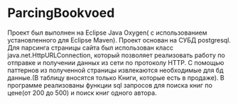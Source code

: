 # ParcingBookvoed
Проект был выполнен на Eclipse Java Oxygen( с использованием установленного для Eclipse Maven).
Проект основан на СУБД postgresql.
Для парсинга страницы сайта был использован класс java.net.HttpURLConnection, который позволяет реализовать работу по отправке и получении данных из сети по протоколу HTTP.
С помощью паттернов из полученной страницы извлекаются необходимые для бд данные.(В таблицу вносятся только Книги, которые есть в продаже).
В программе реализованы функции sql запросов для поиска книг по цене(от 200 до 500) и поиск книг одного автора.
